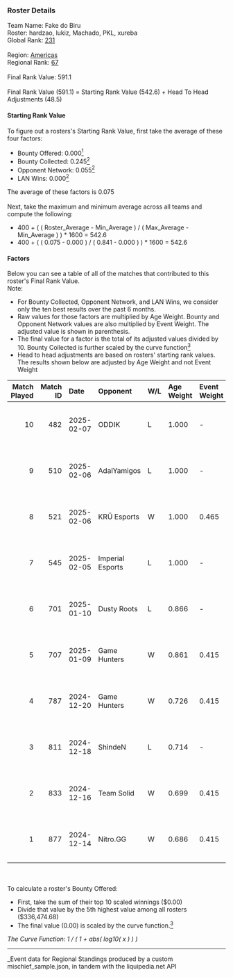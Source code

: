 ### Roster Details<br />
Team Name: Fake do Biru<br />
Roster: hardzao, lukiz, Machado, PKL, xureba<br />
Global Rank: [231](../../standings_global_2025_03_01.md)<br />
<br />
Region: [Americas]( ../../standings_americas_2025_03_01.md)<br />
Regional Rank: [67]( ../../standings_americas_2025_03_01.md)<br />
<br />
Final Rank Value:  591.1<br />
<br />
Final Rank Value (591.1) = Starting Rank Value (542.6) + Head To Head Adjustments (48.5)<br />

#### Starting Rank Value<br />
To figure out a rosters's Starting Rank Value, first take the average of these four factors:<br />
- Bounty Offered: 0.000[<sup>1</sup>](#table2)
- Bounty Collected: 0.245[<sup>2</sup>](#table1)
- Opponent Network: 0.055[<sup>2</sup>](#table1)
- LAN Wins: 0.000[<sup>2</sup>](#table1)

The average of these factors is 0.075<br />
<br />
Next, take the maximum and minimum average across all teams and compute the following:<br />
- 400 + ( ( Roster_Average - Min_Average ) / ( Max_Average - Min_Average ) ) * 1600 = 542.6
- 400 + ( ( 0.075 - 0.000 ) / ( 0.841 - 0.000 ) ) * 1600 = 542.6


#### Factors<br />
Below you can see a table of all of the matches that contributed to this roster's Final Rank Value.<br />
Note:<br />

- For Bounty Collected, Opponent Network, and LAN Wins, we consider only the ten best results over the past 6 months.
- Raw values for those factors are multiplied by Age Weight. Bounty and Opponent Network values are also multiplied by Event Weight. The adjusted value is shown in parenthesis.
- The final value for a factor is the total of its adjusted values divided by 10. Bounty Collected is further scaled by the curve function[<sup>3</sup>](#curveFunction)
- Head to head adjustments are based on rosters' starting rank values. The results shown below are adjusted by Age Weight and not Event Weight
<span id="table1"></span><br />


| Match Played | Match ID | Date       | Opponent         | W/L | Age Weight | Event Weight | Bounty Collected | Opponent Network | LAN Wins  | H2H Adj. | Roster                               |
| -: | -: | :- | :- | :- | :- | :- | :- | :- | :- | -: | :- |
|           10 |      482 | 2025-02-07 | ODDIK            | L   | 1.000      | -            | -                | -                | -         |    -6.68 | hardzao, lukiz, Machado, PKL, xureba |
|            9 |      510 | 2025-02-06 | AdalYamigos      | L   | 1.000      | -            | -                | -                | -         |    -8.29 | hardzao, lukiz, Machado, PKL, xureba |
|            8 |      521 | 2025-02-06 | KRÜ Esports      | W   | 1.000      | 0.465        | 0.001 (0.001)    | 0.169 (0.079)    | 0 (0.000) |    19.04 | hardzao, lukiz, Machado, PKL, xureba |
|            7 |      545 | 2025-02-05 | Imperial Esports | L   | 1.000      | -            | -                | -                | -         |    -2.30 | hardzao, lukiz, Machado, PKL, xureba |
|            6 |      701 | 2025-01-10 | Dusty Roots      | L   | 0.866      | -            | -                | -                | -         |    -7.81 | hardzao, lukiz, Machado, PKL, xureba |
|            5 |      707 | 2025-01-09 | Game Hunters     | W   | 0.861      | 0.415        | 0.001 (0.000)    | 0.302 (0.108)    | 0 (0.000) |    16.02 | hardzao, lukiz, Machado, PKL, xureba |
|            4 |      787 | 2024-12-20 | Game Hunters     | W   | 0.726      | 0.415        | 0.001 (0.000)    | 0.302 (0.091)    | 0 (0.000) |    14.18 | hardzao, lukiz, Machado, PKL, xureba |
|            3 |      811 | 2024-12-18 | ShindeN          | L   | 0.714      | -            | -                | -                | -         |    -8.21 | hardzao, lukiz, Machado, PKL, xureba |
|            2 |      833 | 2024-12-16 | Team Solid       | W   | 0.699      | 0.415        | 0.023 (0.007)    | 0.571 (0.165)    | 0 (0.000) |    18.09 | hardzao, lukiz, Machado, PKL, xureba |
|            1 |      877 | 2024-12-14 | Nitro.GG         | W   | 0.686      | 0.415        | 0.001 (0.000)    | 0.358 (0.102)    | 0 (0.000) |    14.43 | hardzao, lukiz, Machado, PKL, xureba |

<br />
<span id="table2"></span><br />
To calculate a roster's Bounty Offered:<br />

- First, take the sum of their top 10 scaled winnings ($0.00)
- Divide that value by the 5th highest value among all rosters ($336,474.68)
- The final value (0.00) is scaled by the curve function.[<sup>3</sup>](#curveFunction)

<span id="curveFunction"></span>_The Curve Function: 1 / ( 1 + abs( log10( x ) ) )_<br />

---
_Event data for Regional Standings produced by a custom mischief_sample.json, in tandem with the liquipedia.net API<br />
